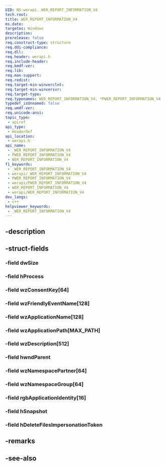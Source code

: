 ```yaml
---
UID: NS:werapi._WER_REPORT_INFORMATION_V4
tech.root: 
title: WER_REPORT_INFORMATION_V4
ms.date: 
targetos: Windows
description: 
prerelease: false
req.construct-type: structure
req.ddi-compliance: 
req.dll: 
req.header: werapi.h
req.include-header: 
req.kmdf-ver: 
req.lib: 
req.max-support: 
req.redist: 
req.target-min-winverclnt: 
req.target-min-winversvr: 
req.target-type: 
req.typenames: WER_REPORT_INFORMATION_V4, *PWER_REPORT_INFORMATION_V4
typedef_isUnnamed: false
req.umdf-ver: 
req.unicode-ansi: 
topic_type:
 - apiref
api_type:
 - HeaderDef
api_location:
 - werapi.h
api_name:
 - _WER_REPORT_INFORMATION_V4
 - PWER_REPORT_INFORMATION_V4
 - WER_REPORT_INFORMATION_V4
f1_keywords:
 - _WER_REPORT_INFORMATION_V4
 - werapi/_WER_REPORT_INFORMATION_V4
 - PWER_REPORT_INFORMATION_V4
 - werapi/PWER_REPORT_INFORMATION_V4
 - WER_REPORT_INFORMATION_V4
 - werapi/WER_REPORT_INFORMATION_V4
dev_langs:
 - c++
helpviewer_keywords:
 - _WER_REPORT_INFORMATION_V4
---
```


## -description

## -struct-fields

### -field dwSize

### -field hProcess

### -field wzConsentKey[64]

### -field wzFriendlyEventName[128]

### -field wzApplicationName[128]

### -field wzApplicationPath[MAX_PATH]

### -field wzDescription[512]

### -field hwndParent

### -field wzNamespacePartner[64]

### -field wzNamespaceGroup[64]

### -field rgbApplicationIdentity[16]

### -field hSnapshot

### -field hDeleteFilesImpersonationToken

## -remarks

## -see-also

